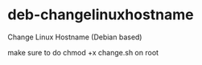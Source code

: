 # deb-changelinuxhostname
Change Linux Hostname (Debian based)

make sure to do chmod +x change.sh on root
